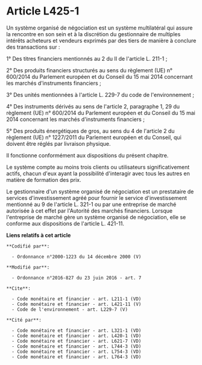 # Article L425-1

Un système organisé de négociation est un système multilatéral qui assure la rencontre en son sein et à la discrétion du
gestionnaire de multiples intérêts acheteurs et vendeurs exprimés par des tiers de manière à conclure des transactions sur : 

1° Des titres financiers mentionnés au 2 du II de l'article L. 211-1 ; 

2° Des produits financiers structurés au sens du règlement (UE) n° 600/2014 du Parlement européen et du Conseil du 15 mai
2014 concernant les marchés d'instruments financiers ; 

3° Des unités mentionnées à l'article L. 229-7 du code de l'environnement ; 

4° Des instruments dérivés au sens de l'article 2, paragraphe 1, 29 du règlement (UE) n° 600/2014 du Parlement européen et du
Conseil du 15 mai 2014 concernant les marchés d'instruments financiers ; 

5° Des produits énergétiques de gros, au sens du 4 de l'article 2 du règlement (UE) n° 1227/2011 du Parlement européen et du
Conseil, qui doivent être réglés par livraison physique. 

Il fonctionne conformément aux dispositions du présent chapitre. 

Le système compte au moins trois clients ou utilisateurs significativement actifs, chacun d'eux ayant la possibilité
d'interagir avec tous les autres en matière de formation des prix. 

Le gestionnaire d'un système organisé de négociation est un prestataire de services d'investissement agréé pour fournir le
service d'investissement mentionné au 9 de l'article L. 321-1 ou par une entreprise de marché autorisée à cet effet par
l'Autorité des marchés financiers. Lorsque l'entreprise de marché gère un système organisé de négociation, elle se conforme
aux dispositions de l'article L. 421-11.

**Liens relatifs à cet article**

	**Codifié par**:

	  - Ordonnance n°2000-1223 du 14 décembre 2000 (V)

	**Modifié par**:

	  - Ordonnance n°2016-827 du 23 juin 2016 - art. 7

	**Cite**:

	  - Code monétaire et financier - art. L211-1 (VD)
	  - Code monétaire et financier - art. L421-11 (V)
	  - Code de l'environnement - art. L229-7 (V)

	**Cité par**:

	  - Code monétaire et financier - art. L321-1 (VD)
	  - Code monétaire et financier - art. L420-1 (VD)
	  - Code monétaire et financier - art. L621-7 (VD)
	  - Code monétaire et financier - art. L744-3 (VD)
	  - Code monétaire et financier - art. L754-3 (VD)
	  - Code monétaire et financier - art. L764-3 (VD)
